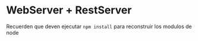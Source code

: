 # WebServer + RestServer

Recuerden que deven ejecutar ```npm install``` para reconstruir
los modulos de node